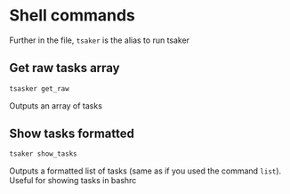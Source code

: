 # Shell commands
Further in the file, `tsaker` is the alias to run tsaker



## Get raw tasks array
```sh
tsasker get_raw
```
Outputs an array of tasks


## Show tasks formatted
```sh
tsaker show_tasks
```
Outputs a formatted list of tasks (same as if you used the command `list`). Useful for showing tasks in bashrc
